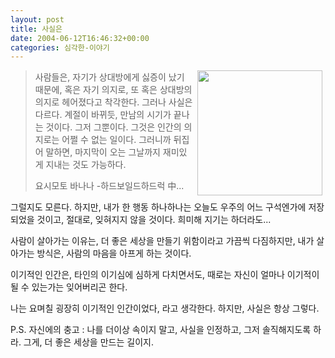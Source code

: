 ```yaml
---
layout: post
title: 사실은
date: 2004-06-12T16:46:32+00:00
categories: 심각한-이야기
---
```

<a href="/images/yoshimoto.jpg" target="aa"><img src="/images/yoshimoto.jpg" width="200" align="right" border="0" hspace="5" /></a>

<blockquote>사람들은, 자기가 상대방에게 싫증이 났기 때문에,
혹은 자기 의지로, 또 혹은 상대방의 의지로 헤어졌다고 착각한다. 그러나 사실은 다르다.
계절이 바뀌듯, 만남의 시기가 끝나는 것이다.
그저 그뿐이다.
그것은 인간의 의지로는 어쩔 수 없는 일이다.
그러니까 뒤집어 말하면,
마지막이 오는 그날까지 재미있게 지내는 것도 가능하다.

요시모토 바나나 -하드보일드하드럭 中...</blockquote>

그럴지도 모른다. 하지만, 내가 한 행동 하나하나는 오늘도 우주의 어느 구석엔가에 저장되었을 것이고, 절대로, 잊혀지지 않을 것이다. 희미해 지기는 하더라도...

사람이 살아가는 이유는, 더 좋은 세상을 만들기 위함이라고 가끔씩 다짐하지만, 내가 살아가는 방식은, 사람의 마음을 아프게 하는 것이다.

이기적인 인간은, 타인의 이기심에 심하게 다치면서도, 때로는 자신이 얼마나 이기적이 될 수 있는가는 잊어버리곤 한다.

나는 요며칠 굉장히 이기적인 인간이었다, 라고 생각한다. 하지만, 사실은 항상 그렇다.

P.S. 자신에의 충고 : 나를 더이상 속이지 말고, 사실을 인정하고, 그저 솔직해지도록 하라. 그게, 더 좋은 세상을 만드는 길이지.
